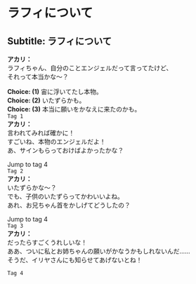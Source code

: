 # ラフィについて

  
## Subtitle: ラフィについて
  
**アカリ：**  
ラフィちゃん、自分のことエンジェルだって言ってたけど、  
それって本当かな～？  
  
**Choice: (1)**  宙に浮いてたし本物。  
**Choice: (2)**  いたずらかも。  
**Choice: (3)**  本当に願いをかなえに来たのかも。  
`Tag 1`  
**アカリ：**  
言われてみれば確かに！  
すごいね、本物のエンジェルだよ！  
あ、サインもらっておけばよかったかな？  
  
Jump to tag 4  
`Tag 2`  
**アカリ：**  
いたずらかな～？  
でも、子供のいたずらってかわいいよね。  
あれ、お兄ちゃん首をかしげてどうしたの？  
  
Jump to tag 4  
`Tag 3`  
**アカリ：**  
だったらすごくうれしいな！  
ああ、ついに私とお姉ちゃんの願いがかなうかもしれないんだ……  
そうだ、イリヤさんにも知らせてあげないとね！  
  
`Tag 4`  
